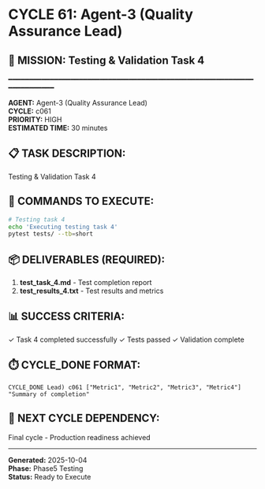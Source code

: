 # CYCLE 61: Agent-3 (Quality Assurance Lead)

## 🎯 MISSION: Testing & Validation Task 4
━━━━━━━━━━━━━━━━━━━━━━━━━━━━━━━━━━━━━━━━━━━━━━━━━━━━━━━━━━━━━━━━━━━━━━

**AGENT:** Agent-3 (Quality Assurance Lead)  
**CYCLE:** c061  
**PRIORITY:** HIGH  
**ESTIMATED TIME:** 30 minutes  


## 📋 TASK DESCRIPTION:
Testing & Validation Task 4

## 🔧 COMMANDS TO EXECUTE:
```bash
# Testing task 4
echo 'Executing testing task 4'
pytest tests/ --tb=short
```

## 📦 DELIVERABLES (REQUIRED):
1. **test_task_4.md** - Test completion report
2. **test_results_4.txt** - Test results and metrics

## 📊 SUCCESS CRITERIA:
✓ Task 4 completed successfully
✓ Tests passed
✓ Validation complete

## ⏱️ CYCLE_DONE FORMAT:
```
CYCLE_DONE Lead) c061 ["Metric1", "Metric2", "Metric3", "Metric4"] "Summary of completion"
```

## 📝 NEXT CYCLE DEPENDENCY:
Final cycle - Production readiness achieved

---

**Generated:** 2025-10-04  
**Phase:** Phase5 Testing  
**Status:** Ready to Execute
